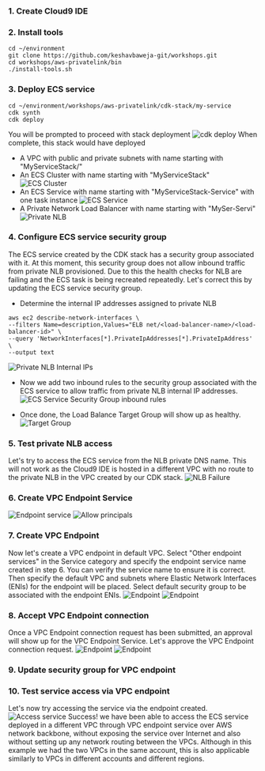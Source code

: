 ### 1. Create Cloud9 IDE
### 2. Install tools
```
cd ~/environment
git clone https://github.com/keshavbaweja-git/workshops.git
cd workshops/aws-privatelink/bin
./install-tools.sh
```
### 3. Deploy ECS service
```
cd ~/environment/workshops/aws-privatelink/cdk-stack/my-service
cdk synth
cdk deploy
```
You will be prompted to proceed with stack deployment
![cdk deploy](.assets/cdk-deploy.png)
When complete, this stack would have deployed
- A VPC with public and private subnets with name starting with "MyServiceStack/" 
- An ECS Cluster with name starting with "MyServiceStack"
![ECS Cluster](.assets/ecs-cluster.png)
- An ECS Service with name starting with "MyServiceStack-Service" with one task instance
![ECS Service](.assets/ecs-cluster.png)
- A Private Network Load Balancer with name starting with "MySer-Servi"
![Private NLB](.assets/private-nlb.png)

### 4. Configure ECS service security group
The ECS service created by the CDK stack has a security group associated with it. At this moment, this security group does not allow inbound traffic from private NLB provisioned. Due to this the health checks for NLB are failing and the ECS task is being recreated repeatedly. Let's correct this by updating the ECS service security group.

- Determine the internal IP addresses assigned to private NLB
```
aws ec2 describe-network-interfaces \
--filters Name=description,Values="ELB net/<load-balancer-name>/<load-balancer-id>" \
--query 'NetworkInterfaces[*].PrivateIpAddresses[*].PrivateIpAddress' \
--output text
```
![Private NLB Internal IPs](.assets/private-nlb-internal-ips.png)

- Now we add two inbound rules to the security group associated with the ECS service to allow traffic from private NLB internal IP addresses.
![ECS Service Security Group inbound rules](.assets/ecs-service-security-group-inbound-rules.png)

- Once done, the Load Balance Target Group will show up as healthy.
![Target Group](.assets/target-group.png)

### 5. Test private NLB access
Let's try to access the ECS service from the NLB private DNS name. This will not work as the Cloud9 IDE is hosted in a different VPC with no route to the private NLB in the VPC created by our CDK stack.
![NLB Failure](.assets/nlb-failure.png)

### 6. Create VPC Endpoint Service
![Endpoint service](.assets/endpoint-service.png)
![Allow principals](.assets/allow-principals.png)

### 7. Create VPC Endpoint
Now let's create a VPC endpoint in default VPC. Select "Other endpoint services" in the Service category and specify the endpoint service name created in step 6. You can verify the service name to ensure it is correct. Then specify the default VPC and subnets where Elastic Network Interfaces (ENIs) for the endpoint will be placed. Select default security group to be associated with the endpoint ENIs.
![Endpoint](.assets/create-endpoint-1.png)
![Endpoint](.assets/create-endpoint-2.png)

### 8. Accept VPC Endpoint connection
Once a VPC Endpoint connection request has been submitted, an approval will show up for the VPC Endpoint Service. Let's approve the VPC Endpoint connection request.
![Endpoint](.assets/accept-connection-1.png)
![Endpoint](.assets/accept-connection-2.png)

### 9. Update security group for VPC endpoint

### 10. Test service access via VPC endpoint
Let's now try accessing the service via the endpoint created.
![Access service](.assets/test-service-endpoint.png)
Success! we have been able to access the ECS service deployed in a different VPC through VPC endpoint service over AWS network backbone, without exposing the service over Internet and also without setting up any network routing between the VPCs. Although in this example we had the two VPCs in the same account, this is also applicable similarly to VPCs in different accounts and different regions.